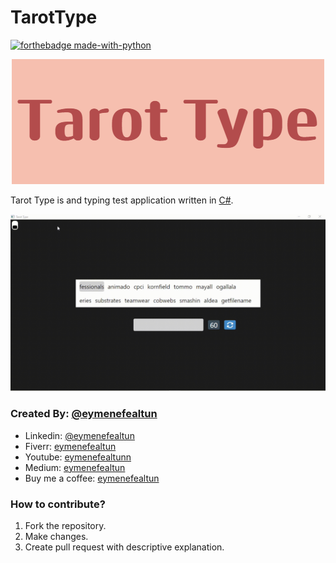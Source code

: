 # TarotType
[
![forthebadge made-with-python](https://forthebadge.com/images/badges/made-with-c-sharp.svg)](https://learn.microsoft.com/en-us/dotnet/csharp/)

<p align="center">
  <img src="https://github.com/eymenefealtun/TarotType/blob/master/Pictures/Tarot_Type200.png?raw=true" alt="Sublime's custom image"/>
</p>

Tarot Type is and typing test application written in [C#](https://learn.microsoft.com/en-us/dotnet/csharp/).

![](https://github.com/eymenefealtun/TarotType/blob/master/Pictures/readmeGif.gif)


### Created By: [@eymenefealtun](https://github.com/eymenefealtun)
* Linkedin: [@eymenefealtun](https://www.linkedin.com/in/eymen-efe-altun-a1681821b)
* Fiverr: [eymenefealtun](https://www.fiverr.com/eymenefealtun?public_mode=true)
* Youtube: [eymenefealtunn](https://www.youtube.com/@xlerach1935/featured)
* Medium: [eymenefealtun](https://medium.com/@eymenefealtun18) 
* Buy me a coffee: [eymenefealtun](https://www.buymeacoffee.com/altuneymenefe) 

### How to contribute?
 1. Fork the repository.
 2. Make changes.
 3. Create pull request with descriptive explanation.
